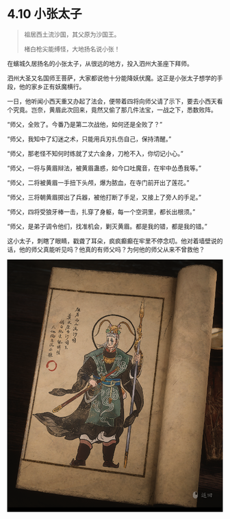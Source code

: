 # 4.10 小张太子

> 祖居西土流沙国，其父原为沙国王。
>
> 楮白枪尖能缚怪，大地扬名说小张！

在蠙城久居扬名的小张太子，从很远的地方，投入泗州大圣座下拜师。

泗州大圣又名国师王菩萨，大家都说他十分能降妖伏魔。这正是小张太子想学的手段，他的家乡正有妖魔横行。

一日，他听闻小西天重又办起了法会，便带着四将向师父请了示下，要去小西天看个究竟。岂奈，黄眉此次回来，竟然又偷了那几件法宝，一战之下，悉数败阵。

“师父，全败了。今番乃是第二次战他，如何还是全败了？”

“师父，我知中了幻迷之术，只能用兵刃扎伤自己，保持清醒。”

“师父，那老怪不知何时练就了丈六金身，刀枪不入，你切记小心。”

“师父，一将与黄眉辩法，被黄眉蛊惑，如今口吐魔音，在牢中怂恿我等。”

“师父，二将被黄眉一手扭下头颅，爆为脓血，在寺门前开出了莲花。”

“师父，三将朝黄眉掷出了兵器，被他打断了手足，又接上了旁人的手足。”

“师父，四将受狼牙棒一击，扎穿了身躯，每一个空洞里，都长出根须。”

“师父，是弟子调令他们，找准机会，剿灭黄眉。都是我的错，都是我的错。”

这小太子，刺瞎了眼睛，戳聋了耳朵，疯疯癫癫在牢里不停念叨。他对着墙壁说的话，他的师父真能听见吗？他真的有师父吗？为何他的师父从来不曾救他？

![image-20240828220740720](../images/image-20240828220740720.png)
